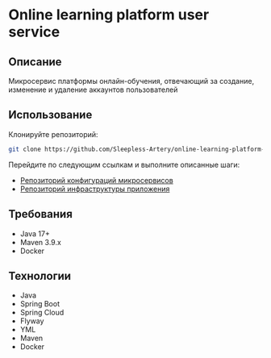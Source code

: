 # Online learning platform user service
## Описание
Микросервис платформы онлайн-обучения, отвечающий за создание, изменение и удаление аккаунтов пользователей
## Использование
Клонируйте репозиторий:
```bash
git clone https://github.com/Sleepless-Artery/online-learning-platform-user-service
```
Перейдите по следующим ссылкам и выполните описанные шаги:
- [Репозиторий конфигураций микросервисов](https://github.com/Sleepless-Artery/online-learning-platform-configs)
- [Репозиторий инфраструктуры приложения](https://github.com/Sleepless-Artery/online-learning-platform-infra)
## Требования
- Java 17+
- Maven 3.9.x
- Docker
## Технологии
- Java
- Spring Boot
- Spring Cloud
- Flyway
- YML
- Maven
- Docker
